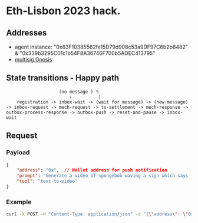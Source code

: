 # Eth-Lisbon 2023 hack.

## Addresses

- agent instance: "0x63F10385562fe15D79d908c53a9DF97C6b2b8482" & "0x339b3295C01c1b54F8A36746F700b5ADEC413795"
- [multisig Gnosis](https://gnosisscan.io/address/0x74db17b32Db70F166376310dF071fe9747C0F4DE)

## State transitions - Happy path

```
                    (no message ) ↰
                        ↓          |
    registration -> inbox-wait -> (wait for message) -> (new-message) -> inbox-request -> mech-request -> tx-settlement -> mech-response -> outbox-process-response -> outbox-push -> reset-and-pause -> inbox-wait
```


## Request

### Payload

```json
{
    "address": "0x",  // Wallet address for push notification
    "prompt": "Generate a video of spongebob waving a sign which says '#Olas'",
    "tool": "text-to-video"
}
```

### Example

```bash
curl -X POST -H "Content-Type: application/json" -d "{\"address\": \"0x\", \"prompt\": \"Generate a video of spongebob waving a sign which says '#Olas'\", \"tool\": \"text-to-video\"}" http://localhost:8000/generate
```
